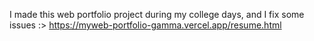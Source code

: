 I made this web portfolio project during my college days, and I fix some issues :>
https://myweb-portfolio-gamma.vercel.app/resume.html
